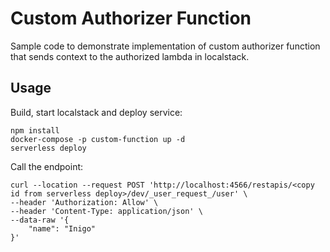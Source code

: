 # Custom Authorizer Function
Sample code to demonstrate implementation of custom authorizer function that sends context to the authorized lambda in localstack.

## Usage
Build, start localstack and deploy service:
```
npm install
docker-compose -p custom-function up -d
serverless deploy
```

Call the endpoint:
```
curl --location --request POST 'http://localhost:4566/restapis/<copy id from serverless deploy>/dev/_user_request_/user' \
--header 'Authorization: Allow' \
--header 'Content-Type: application/json' \
--data-raw '{
    "name": "Inigo"
}'
```
